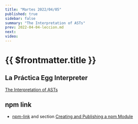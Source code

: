 ```yaml
---
title: "Martes 2022/04/05"
published: true
sidebar: false
summary: "The Interpretation of ASTs"
prev: 2022-04-04-leccion.md
next: 
video:
---
```


# {{ $frontmatter.title }}

## La Práctica Egg Interpreter

[The Interpretation of ASTs](/temas/interpretation/)

## npm link

* [npm-link](https://docs.npmjs.com/cli/v8/commands/npm-link) and section [Creating and Publishing a npm Module](/temas/introduccion-a-javascript/creating-and-publishing-npm-module.md)